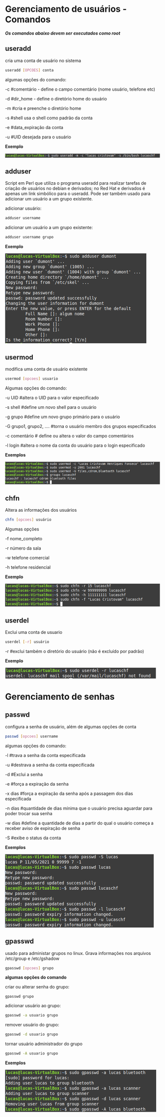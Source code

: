 # Gerenciamento de usuários - Comandos

***Os comandos abaixo devem ser executados como root***

## useradd

cria uma conta de usuário no sistema

````bash
useradd [OPCOES] conta
````

algumas opções do comando:

-c 	#comentário - define o campo comentário (nome usuário, telefone etc)

-d	#dir_home - define o diretório home do usuário  

-m	#cria e preenche o diretório home

-s	#shell  usa o shell como padrão da conta

-e	#data_expiração da conta

-u	#UID desejada para o usuário

**Exemplo**

![](https://github.com/lucaschf/administration-and-management-of-computer-networks/blob/main/images/user-management/useradd-example.png)

## adduser

Script em Perl que utiliza o programa useradd para realizar tarefas de criação de usuários no debian e derivados; no Red Hat e derivados é apenas um link simbólico para o useradd. Pode ser também usado para adicionar um usuário a um grupo existente.

adicionar usuário:

`````bash
adduser username
`````

adicionar um usuário a um grupo existente:

````bash
adduser username grupo
````

**Exemplo**

![](https://github.com/lucaschf/administration-and-management-of-computer-networks/blob/main/images/user-management/adduser-example.png)

## usermod

modifica uma conta de usuário existente

````bash
usermod [opcoes] usuario
````

Algumas opções do comando:

-u UID	#altera o UID para o valor especificado

-s shell	#define um novo shell para o usuário

-g grupo	#define um novo grupo primário para o usuário

-G grupo1, grupo2, ....	#torna o usuário membro dos grupos especificados

-c comentário	# define ou altera o valor do campo comentários

-l login	#altera o nome da conta do usuário para o login especificado

**Exemplos**

![](https://github.com/lucaschf/administration-and-management-of-computer-networks/blob/main/images/user-management/usermod-example.png)

## chfn

Altera as informações dos usuários

````bash
chfn [opcoes] usuário
````

Algumas opções

-f nome_completo

-r número da sala

-w telefone comercial

-h telefone residencial

**Exemplo**

![](https://github.com/lucaschf/administration-and-management-of-computer-networks/blob/main/images/user-management/chfn-example.png)

## userdel

Exclui uma conta de usuario

````bash
userdel [-r] usuário
````

-r	#exclui também o diretório do usuário (não é excluído por padrão)

**Exemplo**

![](https://github.com/lucaschf/administration-and-management-of-computer-networks/blob/main/images/user-management/userdel-example.png)

# Gerenciamento de senhas

## passwd

configura a senha de usuário, além de algumas opções de conta

````bash
passwd [opcoes] username
````

algumas opções do comando:

-l 	#trava a senha da conta especificada

-u	#destrava a senha da conta especificada

-d	#Exclui a senha 

-e	#força a expiração da senha

-x dias	#força a expiração da senha após a passagem dos dias especificada

-n dias	#quantidade de dias mínima que o usuário precisa aguardar para poder trocar sua senha

-w dias	#define a quantidade de dias a partir do qual o usuário começa a receber aviso de expiração de senha

-S	#exibe o status da conta

**Exemplos**

![](https://github.com/lucaschf/administration-and-management-of-computer-networks/blob/main/images/user-management/passwd-example.png)

## gpasswd

usado para administar grupos no linux. Grava informações nos arquivos /etc/group e /etc/gshadow

`````bash
gpasswd [opcoes] grupo
`````

**algumas opções do comando**

criar ou alterar senha do grupo:

````
gpasswd grupo
````

adicionar usuário ao grupo:

````bash
gpasswd -a usuario grupo
````

remover usuário do grupo:

`````bash
gpasswd -d usuario grupo
`````

tornar usuário administrador do grupo

````bash
gpasswd -A usuario grupo
````

**Exemplos**

![](https://github.com/lucaschf/administration-and-management-of-computer-networks/blob/main/images/user-management/gpasswd-example.png)